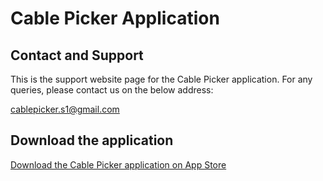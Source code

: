

# Cable Picker Application


## Contact and Support
This is the support website page for the Cable Picker application. For any queries, please contact us on the below address:

cablepicker.s1@gmail.com




## Download the application
[Download the Cable Picker application on App Store](https://apps.apple.com/us/app/cable-picker/id1673756820)
